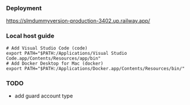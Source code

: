 ### Deployment

https://slmdummyversion-production-3402.up.railway.app/



### Local host guide 

```
# Add Visual Studio Code (code)
export PATH="$PATH:/Applications/Visual Studio Code.app/Contents/Resources/app/bin"
# Add Docker Desktop for Mac (docker)
export PATH="$PATH:/Applications/Docker.app/Contents/Resources/bin/"
```



### TODO 
- add guard account type